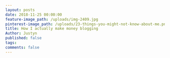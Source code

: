 ```yaml
---
layout: posts
date: 2018-11-25 00:00:00
feature-image_path: /uploads/img-2409.jpg
pinterest-image_path: /uploads/23-things-you-might-not-know-about-me.png
title: How I actually make money blogging
Author: Justyn
published: false
tags:
comments: false
---
```

